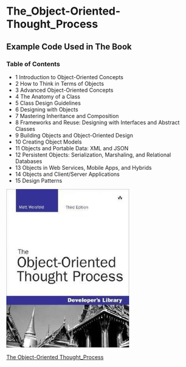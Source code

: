 # The_Object-Oriented-Thought_Process
## Example Code Used in The Book
 
### Table of Contents

- 1 Introduction to Object-Oriented Concepts
- 2 How to Think in Terms of Objects
- 3 Advanced Object-Oriented Concepts
- 4 The Anatomy of a Class
- 5 Class Design Guidelines
- 6 Designing with Objects
- 7 Mastering Inheritance and Composition
- 8 Frameworks and Reuse: Designing with Interfaces and Abstract Classes
- 9 Building Objects and Object-Oriented Design
- 10 Creating Object Models
- 11 Objects and Portable Data: XML and JSON
- 12 Persistent Objects: Serialization, Marshaling, and Relational Databases
- 13 Objects in Web Services, Mobile Apps, and Hybrids
- 14 Objects and Client/Server Applications
- 15 Design Patterns

![The Book](https://github.com/MoHaNaD-mjs/The_Object-Oriented-Thought_Process-/blob/master/Chpater1(Introduction)/the-object-oriented-thought-process-original-imafbp6sudrejheu.jpeg)



 [The Object-Oriented Thought_Process ](https://www.amazon.com/Object-Oriented-Thought-Process-Developers-Library/dp/0135181968/ref=sr_1_1?dchild=1&keywords=Object-Oriented+Thought+Process&qid=1601285606&s=books&sr=1-1)
 
 
 
 
